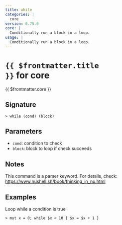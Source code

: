 ```yaml
---
title: while
categories: |
  core
version: 0.75.0
core: |
  Conditionally run a block in a loop.
usage: |
  Conditionally run a block in a loop.
---
```


# <code>{{ $frontmatter.title }}</code> for core

<div class='command-title'>{{ $frontmatter.core }}</div>

## Signature

```> while (cond) (block)```

## Parameters

 -  `cond`: condition to check
 -  `block`: block to loop if check succeeds

## Notes
This command is a parser keyword. For details, check:
  https://www.nushell.sh/book/thinking_in_nu.html
## Examples

Loop while a condition is true
```shell
> mut x = 0; while $x < 10 { $x = $x + 1 }
```
